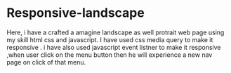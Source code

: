 # Responsive-landscape
Here, i have a crafted  a amagine landscape as well protrait web page using my skill html css and javascript.
I have used css media query to make it responsive .
i have also used javascript event listner to make it responsive ,when  user click on the menu button then he will experience a new nav page on click of that menu.

